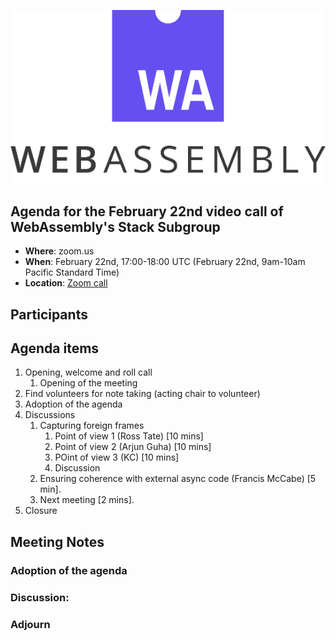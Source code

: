 ![WebAssembly logo](/images/WebAssembly.png)

## Agenda for the February 22nd video call of WebAssembly's Stack Subgroup

- **Where**: zoom.us
- **When**: February 22nd, 17:00-18:00 UTC (February 22nd, 9am-10am Pacific Standard Time)
- **Location**: [Zoom call](https://zoom.us/j/91846860726?pwd=NVVNVmpvRVVFQkZTVzZ1dTFEcXgrdz09)


## Participants


## Agenda items

1. Opening, welcome and roll call
    1. Opening of the meeting
1. Find volunteers for note taking (acting chair to volunteer)
1. Adoption of the agenda
1. Discussions
   1. Capturing foreign frames
      1. Point of view 1 (Ross Tate) [10 mins]
      1. Point of view 2 (Arjun Guha) [10 mins]
      1. POint of view 3 (KC) [10 mins]
      1. Discussion
   1. Ensuring coherence with external async code (Francis McCabe) [5 min].
   1. Next meeting [2 mins].
1. Closure

## Meeting Notes

### Adoption of the agenda

### Discussion:

### Adjourn

